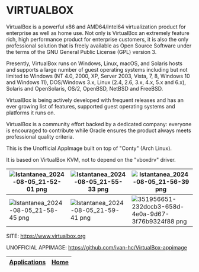 # VIRTUALBOX

 VirtualBox is a powerful x86 and AMD64/Intel64 virtualization product for 
 enterprise as well as home use. Not only is VirtualBox an extremely feature 
 rich, high performance product for enterprise customers, it is also the only 
 professional solution that is freely available as Open Source Software under 
 the terms of the GNU General Public License (GPL) version 3.
 
 Presently, VirtualBox runs on Windows, Linux, macOS, and Solaris hosts and 
 supports a large number of guest operating systems including but not limited 
 to Windows (NT 4.0, 2000, XP, Server 2003, Vista, 7, 8, Windows 10 and 
 Windows 11), DOS/Windows 3.x, Linux (2.4, 2.6, 3.x, 4.x, 5.x and 6.x), 
 Solaris and OpenSolaris, OS/2, OpenBSD, NetBSD and FreeBSD.
 
 VirtualBox is being actively developed with frequent releases and has an ever 
 growing list of features, supported guest operating systems and platforms it 
 runs on.
 
 VirtualBox is a community effort backed by a dedicated company: everyone is 
 encouraged to contribute while Oracle ensures the product always meets 
 professional quality criteria.
 
 This is the Unofficial AppImage built on top of "Conty" (Arch Linux).
 
 It is based on VirtualBox KVM, not to depend on the "vboxdrv" driver.
 
 | ![Istantanea_2024-08-05_21-52-01 png](https://github.com/user-attachments/assets/2b3b9741-25bd-4f77-b753-6cd46762c567) | ![Istantanea_2024-08-05_21-55-33 png](https://github.com/user-attachments/assets/4b231fd4-555a-46eb-b22b-f84a174ddcd1) | ![Istantanea_2024-08-05_21-56-39 png](https://github.com/user-attachments/assets/cf5d1029-f1e6-427e-b3e6-54cbdf3e288f) |
 | - | - | - |
 | ![Istantanea_2024-08-05_21-58-45 png](https://github.com/user-attachments/assets/1346ef50-f524-4ee7-9134-454546865d6e) | ![Istantanea_2024-08-05_21-59-41 png](https://github.com/user-attachments/assets/cadb3c0b-6e64-4a95-ba19-aaac6f65f34d) |![351956651-232dccb3-658d-4e0a-9d67-3f76b9324f88 png](https://github.com/user-attachments/assets/6eb360bd-f034-4214-b74e-aa55f01f692f) |

 SITE: https://www.virtualbox.org

 UNOFFICIAL APPIMAGE: https://github.com/ivan-hc/VirtualBox-appimage

 | [Applications](https://portable-linux-apps.github.io/apps.html) | [Home](https://portable-linux-apps.github.io)
 | --- | --- |
